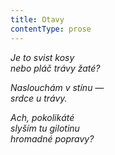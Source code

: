 ```yaml
---
title: Otavy
contentType: prose
---
```


_Je to svist kosy  
nebo pláč trávy žaté?_

_Naslouchám v stínu —  
srdce u trávy._

_Ach, pokolikáté  
slyším tu gilotinu  
hromadné popravy?_
